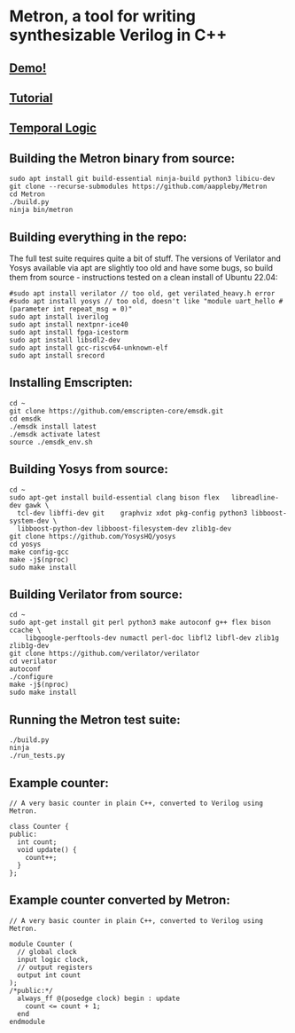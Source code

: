 # Metron, a tool for writing synthesizable Verilog in C++

## [Demo!](https://aappleby.github.io/Metron/demo/)
## [Tutorial](https://aappleby.github.io/Metron/tutorial/)
## [Temporal Logic](https://aappleby.github.io/Metron/TemporalLogic.html)

## Building the Metron binary from source:
```
sudo apt install git build-essential ninja-build python3 libicu-dev
git clone --recurse-submodules https://github.com/aappleby/Metron
cd Metron
./build.py
ninja bin/metron
```

## Building everything in the repo:
The full test suite requires quite a bit of stuff. The versions of Verilator and Yosys available via apt are slightly too old and have some bugs, so build them from source - instructions tested on a clean install of Ubuntu 22.04:
```
#sudo apt install verilator // too old, get verilated_heavy.h error
#sudo apt install yosys // too old, doesn't like "module uart_hello #(parameter int repeat_msg = 0)"
sudo apt install iverilog
sudo apt install nextpnr-ice40
sudo apt install fpga-icestorm
sudo apt install libsdl2-dev
sudo apt install gcc-riscv64-unknown-elf
sudo apt install srecord
```

## Installing Emscripten:
```
cd ~
git clone https://github.com/emscripten-core/emsdk.git
cd emsdk
./emsdk install latest
./emsdk activate latest
source ./emsdk_env.sh
```

## Building Yosys from source:
```
cd ~
sudo apt-get install build-essential clang bison flex	libreadline-dev gawk \
  tcl-dev libffi-dev git	graphviz xdot pkg-config python3 libboost-system-dev \
  libboost-python-dev libboost-filesystem-dev zlib1g-dev
git clone https://github.com/YosysHQ/yosys
cd yosys
make config-gcc
make -j$(nproc)
sudo make install
```

## Building Verilator from source:
```
cd ~
sudo apt-get install git perl python3 make autoconf g++ flex bison ccache \
    libgoogle-perftools-dev numactl perl-doc libfl2 libfl-dev zlib1g zlib1g-dev
git clone https://github.com/verilator/verilator
cd verilator
autoconf
./configure
make -j$(nproc)
sudo make install
```

## Running the Metron test suite:
```
./build.py
ninja
./run_tests.py
```


## Example counter:
```
// A very basic counter in plain C++, converted to Verilog using Metron.

class Counter {
public:
  int count;
  void update() {
    count++;
  }
};
```

## Example counter converted by Metron:
```
// A very basic counter in plain C++, converted to Verilog using Metron.

module Counter (
  // global clock
  input logic clock,
  // output registers
  output int count
);
/*public:*/
  always_ff @(posedge clock) begin : update
    count <= count + 1;
  end
endmodule
```
